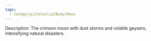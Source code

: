 ```yaml
---
tags:
  - Category🔰/CelestialBody/Moon
---
```

Description:
	The crimson moon with dust storms and volatile geysers, intensifying natural disasters.